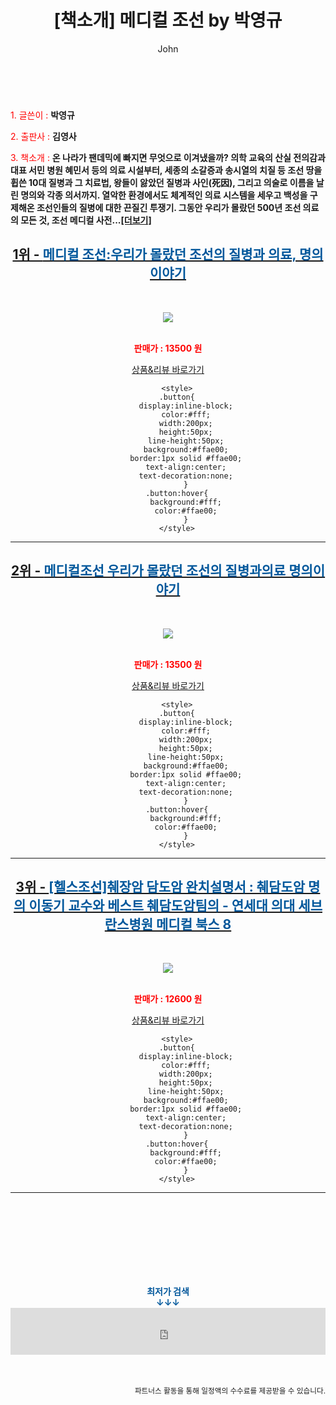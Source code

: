 ﻿---
layout: post
title:  "[책소개] 메디컬 조선 by 박영규"
author: John
categories: [ 도서 ]
tags: [ 메디컬 조선, 메디컬 조선 독후감, 메디컬 조선 줄거리 ]
image: https://search1.kakaocdn.net/thumb/R120x174.q85/?fname=http%3A%2F%2Ft1.daumcdn.net%2Flbook%2Fimage%2F5692999%3Ftimestamp%3D20230216151346 
description: "[책소개] 메디컬 조선 by 박영규"
toc: true
toc_sticky: true
---

<br>
<p>
<font color='#ff0000'>1. 글쓴이 : </font><b>박영규</b>
<p>
<font color='#ff0000'>2. 출판사 : </font><b>김영사</b>
<p>
<font color='#ff0000'>3. 책소개 : </font><b>온 나라가 팬데믹에 빠지면 무엇으로 이겨냈을까? 의학 교육의 산실 전의감과 대표 서민 병원 혜민서 등의 의료 시설부터, 세종의 소갈증과 송시열의 치질 등 조선 땅을 휩쓴 10대 질병과 그 치료법, 왕들이 앓았던 질병과 사인(死因), 그리고 의술로 이름을 날린 명의와 각종 의서까지. 열악한 환경에서도 체계적인 의료 시스템을 세우고 백성을 구제해온 조선인들의 질병에 대한 끈질긴 투쟁기. 그동안 우리가 몰랐던 500년 조선 의료의 모든 것, 조선 메디컬 사전...<a href="https://link.coupang.com/re/AFFSDP?lptag=AF7307611&pageKey=5548445050&itemId=8759857831&vendorItemId=76046777543&traceid=V0-153-1cf88e9cdf8840d5&requestid=20230303232251566360408" target="_blank">[더보기]</a></b>
<p>
    
<center><h2><a href="https://link.coupang.com/re/AFFSDP?lptag=AF7307611&pageKey=5548445050&itemId=8759857831&vendorItemId=76046777543&traceid=V0-153-1cf88e9cdf8840d5&requestid=20230303232251566360408" target="_blank"><b>1위 - <font color='#01579B'>메디컬 조선:우리가 몰랐던 조선의 질병과 의료, 명의 이야기</font></b></a></h2><br>

<a href="https://link.coupang.com/re/AFFSDP?lptag=AF7307611&pageKey=5548445050&itemId=8759857831&vendorItemId=76046777543&traceid=V0-153-1cf88e9cdf8840d5&requestid=20230303232251566360408" target="_blank"><img src="https://static.coupangcdn.com/image/vendor_inventory/eefd/439e871119e74b80f5250ea477e0b4d42ce28562ab854e78a4a61749e9b5.jpg"></a><br><br>

<b><font color='#ff0000'>판매가 : 13500 원</font></b><br>

<a href="https://link.coupang.com/re/AFFSDP?lptag=AF7307611&pageKey=5548445050&itemId=8759857831&vendorItemId=76046777543&traceid=V0-153-1cf88e9cdf8840d5&requestid=20230303232251566360408" target="_blank" class="button">상품&리뷰 바로가기</a><p>

        <style>
        .button{
            display:inline-block;
            color:#fff;
            width:200px;
            height:50px;
            line-height:50px;
            background:#ffae00;
            border:1px solid #ffae00;
            text-align:center;
            text-decoration:none;
            }
        .button:hover{
            background:#fff;
            color:#ffae00;
            }
        </style>

<hr>

<center><h2><a href="https://link.coupang.com/re/AFFSDP?lptag=AF7307611&pageKey=6461470930&itemId=14063234772&vendorItemId=81310544206&traceid=V0-153-70111f6480b1e225&requestid=20230303232251566360408" target="_blank"><b>2위 - <font color='#01579B'>메디컬조선 우리가 몰랐던 조선의 질병과의료 명의이야기</font></b></a></h2><br>

<a href="https://link.coupang.com/re/AFFSDP?lptag=AF7307611&pageKey=6461470930&itemId=14063234772&vendorItemId=81310544206&traceid=V0-153-70111f6480b1e225&requestid=20230303232251566360408" target="_blank"><img src="https://static.coupangcdn.com/image/vendor_inventory/2fc9/e9df49442dd7ba6db5f36cbbe16fad4169751c869790f4682ee860e16551.jpg"></a><br><br>

<b><font color='#ff0000'>판매가 : 13500 원</font></b><br>

<a href="https://link.coupang.com/re/AFFSDP?lptag=AF7307611&pageKey=6461470930&itemId=14063234772&vendorItemId=81310544206&traceid=V0-153-70111f6480b1e225&requestid=20230303232251566360408" target="_blank" class="button">상품&리뷰 바로가기</a><p>

        <style>
        .button{
            display:inline-block;
            color:#fff;
            width:200px;
            height:50px;
            line-height:50px;
            background:#ffae00;
            border:1px solid #ffae00;
            text-align:center;
            text-decoration:none;
            }
        .button:hover{
            background:#fff;
            color:#ffae00;
            }
        </style>

<hr>

<center><h2><a href="https://link.coupang.com/re/AFFSDP?lptag=AF7307611&pageKey=6235059960&itemId=12552373877&vendorItemId=79820702356&traceid=V0-153-b86e821f987fc863&requestid=20230303232251566360408" target="_blank"><b>3위 - <font color='#01579B'>[헬스조선]췌장암 담도암 완치설명서 : 췌담도암 명의 이동기 교수와 베스트 췌담도암팀의 - 연세대 의대 세브란스병원 메디컬 북스 8</font></b></a></h2><br>

<a href="https://link.coupang.com/re/AFFSDP?lptag=AF7307611&pageKey=6235059960&itemId=12552373877&vendorItemId=79820702356&traceid=V0-153-b86e821f987fc863&requestid=20230303232251566360408" target="_blank"><img src="https://static.coupangcdn.com/image/retail-product-api/A00077021/75929040/85149736/main/9791158463670_L.jpg"></a><br><br>

<b><font color='#ff0000'>판매가 : 12600 원</font></b><br>

<a href="https://link.coupang.com/re/AFFSDP?lptag=AF7307611&pageKey=6235059960&itemId=12552373877&vendorItemId=79820702356&traceid=V0-153-b86e821f987fc863&requestid=20230303232251566360408" target="_blank" class="button">상품&리뷰 바로가기</a><p>

        <style>
        .button{
            display:inline-block;
            color:#fff;
            width:200px;
            height:50px;
            line-height:50px;
            background:#ffae00;
            border:1px solid #ffae00;
            text-align:center;
            text-decoration:none;
            }
        .button:hover{
            background:#fff;
            color:#ffae00;
            }
        </style>

<hr>

<br><br><br><br><br><br><br>
<center><b><font color='#01579B' size='medium'>최저가 검색<br>
↓↓↓</font></b></center>
<center><iframe src="https://coupa.ng/b1Tbjx" width="100%" height="75" frameborder="0" scrolling="no" referrerpolicy="unsafe-url"></iframe></center>
<br><br>
<p>
<small>
    <div align="right">파트너스 활동을 통해 일정액의 수수료를 제공받을 수 있습니다.</div>
</small>
</p>
